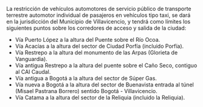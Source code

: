 La restricción de vehículos automotores de servicio público de transporte terrestre automotor individual de pasajeros en vehículos tipo taxi, se dará en la jurisdicción del Municipio de Villavicencio, y tendrá como límites los siguientes puntos sobre los corredores de acceso y salida de la ciudad:

- Vía Puerto López a la altura del Puente sobre el Río Ocoa.
- Vía Acacías a la altura del sector de Ciudad Porfía (incluido Porfía).
- Vía Restrepo a la altura del monumento de las Arpas (Glorieta de Vanguardia).
- Vía antigua Restrepo a la altura del puente sobre el Caño Seco, contiguo al CAI Caudal.
- Vía antigua a Bogotá a la altura del sector de Súper Gas.
- Vía nueva a Bogotá a la altura del sector de Buenavista entrada al túnel (Misael Pastrana Borrero) sentido Bogotá - Villavicencio.
- Vía Catama a la altura del sector de la Reliquia (incluido la Reliquia).
